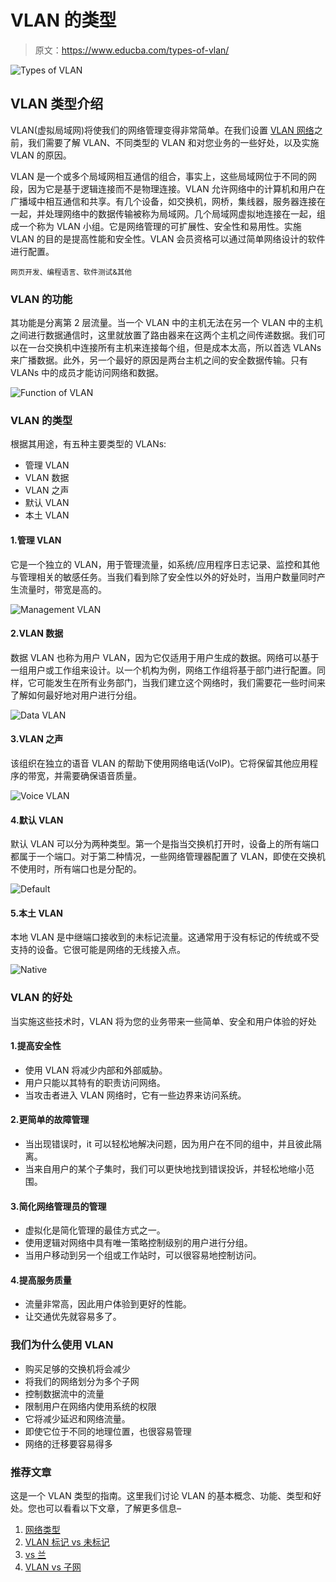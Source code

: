 # VLAN 的类型

> 原文：<https://www.educba.com/types-of-vlan/>

![Types of VLAN](img/e8cbdbbd43baf6f36c918e8eeab4ce0b.png)



## VLAN 类型介绍

VLAN(虚拟局域网)将使我们的网络管理变得非常简单。在我们设置 [VLAN 网络](https://www.educba.com/what-is-vlan-network/)之前，我们需要了解 VLAN、不同类型的 VLAN 和对您业务的一些好处，以及实施 VLAN 的原因。

VLAN 是一个或多个局域网相互通信的组合，事实上，这些局域网位于不同的网段，因为它是基于逻辑连接而不是物理连接。VLAN 允许网络中的计算机和用户在广播域中相互通信和共享。有几个设备，如交换机，网桥，集线器，服务器连接在一起，并处理网络中的数据传输被称为局域网。几个局域网虚拟地连接在一起，组成一个称为 VLAN 小组。它是网络管理的可扩展性、安全性和易用性。实施 VLAN 的目的是提高性能和安全性。VLAN 会员资格可以通过简单网络设计的软件进行配置。

<small>网页开发、编程语言、软件测试&其他</small>

### VLAN 的功能

其功能是分离第 2 层流量。当一个 VLAN 中的主机无法在另一个 VLAN 中的主机之间进行数据通信时，这里就放置了路由器来在这两个主机之间传递数据。我们可以在一台交换机中连接所有主机来连接每个组，但是成本太高，所以首选 VLANs 来广播数据。此外，另一个最好的原因是两台主机之间的安全数据传输。只有 VLANs 中的成员才能访问网络和数据。

![Function of VLAN](img/8ddf219cad82407c7352b185f488a283.png)



### VLAN 的类型

根据其用途，有五种主要类型的 VLANs:

*   管理 VLAN
*   VLAN 数据
*   VLAN 之声
*   默认 VLAN
*   本土 VLAN

#### 1.管理 VLAN

它是一个独立的 VLAN，用于管理流量，如系统/应用程序日志记录、监控和其他与管理相关的敏感任务。当我们看到除了安全性以外的好处时，当用户数量同时产生流量时，带宽是高的。

![Management VLAN](img/66705c0dcb54b05c044e8d6735a097f2.png)



#### 2.VLAN 数据

数据 VLAN 也称为用户 VLAN，因为它仅适用于用户生成的数据。网络可以基于一组用户或工作组来设计。以一个机构为例，网络工作组将基于部门进行配置。同样，它可能发生在所有业务部门，当我们建立这个网络时，我们需要花一些时间来了解如何最好地对用户进行分组。

![Data VLAN](img/7d016d4077bb396429927eb11552b8a6.png)



#### 3.VLAN 之声

该组织在独立的语音 VLAN 的帮助下使用网络电话(VoIP)。它将保留其他应用程序的带宽，并需要确保语音质量。

![Voice VLAN](img/a33b354a1a4d28437726d35e4816b454.png)



#### 4.默认 VLAN

默认 VLAN 可以分为两种类型。第一个是指当交换机打开时，设备上的所有端口都属于一个端口。对于第二种情况，一些网络管理器配置了 VLAN，即使在交换机不使用时，所有端口也是分配的。

![Default](img/a0e5571c69e64d24bcaef60870cec911.png)



#### 5.本土 VLAN

本地 VLAN 是中继端口接收到的未标记流量。这通常用于没有标记的传统或不受支持的设备。它很可能是网络的无线接入点。

![Native](img/cab830110114350cf11837799b4ce752.png)



### VLAN 的好处

当实施这些技术时，VLAN 将为您的业务带来一些简单、安全和用户体验的好处

#### 1.提高安全性

*   使用 VLAN 将减少内部和外部威胁。
*   用户只能以其特有的职责访问网络。
*   当攻击者进入 VLAN 网络时，它有一些边界来访问系统。

#### 2.更简单的故障管理

*   当出现错误时，it 可以轻松地解决问题，因为用户在不同的组中，并且彼此隔离。
*   当来自用户的某个子集时，我们可以更快地找到错误投诉，并轻松地缩小范围。

#### 3.简化网络管理员的管理

*   虚拟化是简化管理的最佳方式之一。
*   使用逻辑对网络中具有唯一策略控制级别的用户进行分组。
*   当用户移动到另一个组或工作站时，可以很容易地控制访问。

#### 4.提高服务质量

*   流量非常高，因此用户体验到更好的性能。
*   让交通优先就容易多了。

### 我们为什么使用 VLAN

*   购买足够的交换机将会减少
*   将我们的网络划分为多个子网
*   控制数据流中的流量
*   限制用户在网络内使用系统的权限
*   它将减少延迟和网络流量。
*   即使它位于不同的地理位置，也很容易管理
*   网络的迁移要容易得多

### 推荐文章

这是一个 VLAN 类型的指南。这里我们讨论 VLAN 的基本概念、功能、类型和好处。您也可以看看以下文章，了解更多信息–

1.  [网络类型](https://www.educba.com/types-of-network/)
2.  [VLAN 标记 vs 未标记](https://www.educba.com/vlan-tagged-vs-untagged/)
3.  [vs 兰](https://www.educba.com/vlan-vs-lan/)
4.  [VLAN vs 子网](https://www.educba.com/vlan-vs-subnet/)






